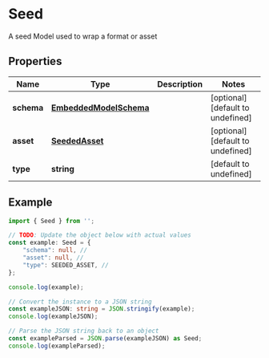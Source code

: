 
# Seed

A seed Model used to wrap a format or asset

## Properties

Name | Type | Description | Notes
------------ | ------------- | ------------- | -------------
**schema** | [**EmbeddedModelSchema**](EmbeddedModelSchema) |  | [optional] [default to undefined]
**asset** | [**SeededAsset**](SeededAsset) |  | [optional] [default to undefined]
**type** | **string** |  | [default to undefined]

## Example

```typescript
import { Seed } from '';

// TODO: Update the object below with actual values
const example: Seed = {
    "schema": null, // 
    "asset": null, // 
    "type": SEEDED_ASSET, // 
};

console.log(example);

// Convert the instance to a JSON string
const exampleJSON: string = JSON.stringify(example);
console.log(exampleJSON);

// Parse the JSON string back to an object
const exampleParsed = JSON.parse(exampleJSON) as Seed;
console.log(exampleParsed);
```




